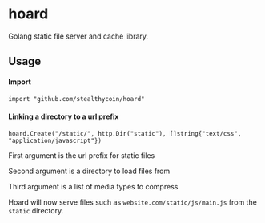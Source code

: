 # hoard
Golang static file server and cache library.


## Usage
#### Import
```
import "github.com/stealthycoin/hoard"
```

#### Linking a directory to a url prefix
```
hoard.Create("/static/", http.Dir("static"), []string{"text/css", "application/javascript"})
```
First argument is the url prefix for static files

Second argument is a directory to load files from

Third argument is a list of media types to compress


Hoard will now serve files such as ```website.com/static/js/main.js``` from the ```static``` directory.